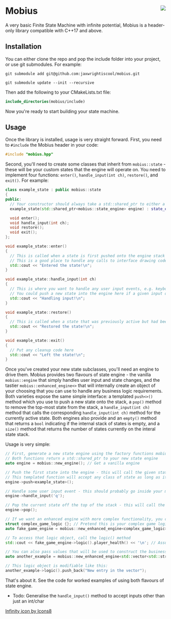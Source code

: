 # Mobius <img align="right" src="https://img.icons8.com/dotty/80/000000/infinity.png">
A very basic Finite State Machine with infinite potential, Mobius is a header-only library compatible with C++17 and above.

## Installation

You can either clone the repo and pop the include folder into your project, or use git submodules. For example:

```shell
git submodule add git@github.com:jaxwrightiscool/mobius.git

git submodule update --init --recursive
```

Then add the following to your CMakeLists.txt file:

```cmake
include_directories(mobius/include)
```

Now you're ready to start building your state machine.

## Usage

Once the library is installed, usage is very straight forward. First, you need to `#include` the Mobius header in your code:

```cpp
#include "mobius.hpp"
```

Second, you'll need to create some classes that inherit from `mobius::state` - these will be your custom states that the engine will operate on. You need to implement four functions: `enter()`, `handle_input(int ch)`, `restore()`, and `exit()`. For example:

```cpp
class example_state : public mobius::state
{
public:
  // Your constructor should always take a std::shared_ptr to either a vanilla mobius::state_engine or a tastier mobius::enhanced_engine<> as appropriate, in order to allow this state to push/pop other states to/from the engine
  example_state(std::shared_ptr<mobius::state_engine> engine) : state_engine_(engine) {}

  void enter();
  void handle_input(int ch);
  void restore();
  void exit();
};

void example_state::enter()
{
  // This is called when a state is first pushed onto the engine stack
  // This is a good place to handle any calls to interface drawing code, etc.
  std::cout << "Entered the state!\n";
}

void example_state::handle_input(int ch)
{
  // This is where you want to handle any user input events, e.g. keyboard presses
  // You could push a new state into the engine here if a given input occurs, or pop the current state off the stack
  std::cout << "Handling input!\n";
}

void example_state::restore()
{
  // This is called when a state that was previously active but had been made inactive is brought back to the fore
  std::cout << "Restored the state!\n";
}

void example_state::exit()
{
  // Put any cleanup code here
  std::cout << "Left the state!\n";
}
```

Once you've created your new state subclasses, you'll need an engine to drive them. Mobius provides two flavours of state engine - the vanilla `mobius::engine` that simply handles user input and state changes, and the tastier `mobius::enhanced_engine<>` that will internally create an object of your choosing that you can use to handle any business logic requirements. Both varieties expose the same simple interface: a templated `push<>()` method which you use to push a new state onto the stack, a `pop()` method to remove the top-most state from the stack, a `handle_input(int ch)` method that calls the corresponding `handle_input(int ch)` method for the currently active state. Both engines also provide and an `empty()` method that returns a `bool` indicating if the internal stack of states is empty, and a `size()` method that returns the number of states currently on the interal state stack.

Usage is very simple:


```cpp
// First, generate a new state engine using the factory functions mobius::new_engine() for a vanilla state engine, or mobius::new_enhanced_engine<>() for a tastier state engine.
// Both functions return a std::shared_ptr to your new state engine
auto engine = mobius::new_engine(); // Get a vanilla engine

// Push the first state into the engine - this will call the given state's enter() method, and this will become the active state
// This templated function will accept any class of state as long as it is derived from the mobius::state base class
engine->push<example_state>();

// Handle some user input event - this should probably go inside your main event loop
engine->handle_input('q');

// Pop the current state off the top of the stack - this will call the state's exit() method
engine->pop();

// If we want an enhanced engine with more complex functionality, you can call mobius::new_enhanced_engine<>() instead
struct complex_game_logic {}; // Pretend this is your complex game logic
auto fake_game_engine = mobius::new_enhanced_engine<complex_game_logic>();

// To access that logic object, call the logic() method
std::cout << fake_game_engine->logic().player_health() << '\n'; // Assuming that complex_game_logic has a member function called player_health, this is how you could access it

// You can also pass values that will be used to construct the business logic object
auto another_example = mobius::new_enhanced_engine<std::vector<std::string>>("One", "Two"); // This creates a new std::vector<std::string> populated with the values provided.

// This logic object is modifiable like this:
another_example->logic().push_back("New entry in the vector");

```

That's about it. See the code for worked examples of using both flavours of state engine.

- Todo: Generalise the `handle_input()` method to accept inputs other than just an int/char




<a href="https://icons8.com/icon/78039/infinity">Infinity icon by Icons8</a>
